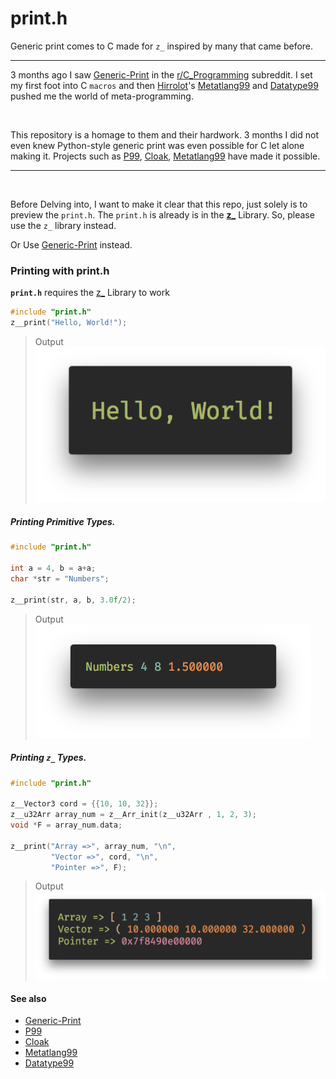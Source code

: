 # print.h

Generic print comes to C made for `z_` inspired by many that came before.

---

3 months ago I saw [Generic-Print](https://github.com/exebook/generic-print)  in the [r/C_Programming](https://www.reddit.com/r/C_Programming/) subreddit. I set my first foot into C `macros` and then [Hirrolot](https://github.com/Hirrolot)'s [Metatlang99](https://github.com/Hirrolot/metalang99) and [Datatype99](https://github.com/Hirrolot/datatype99) pushed me the world of meta-programming.

<br>

This repository is a homage to them and their hardwork.
3 months I did not even knew Python-style generic print was even possible for C let alone making it. Projects such as [P99](https://gitlab.inria.fr/gustedt/p99), [Cloak](https://github.com/pfultz2/Cloak), [Metatlang99](https://github.com/Hirrolot/metalang99) have made it possible.

---

<br>

Before Delving into, I want to make it clear that this repo, just solely is to preview the `print.h`.
The `print.h` is already is in the [**z_**](https://github.com/zakarouf/z_) Library. So, please use the `z_` library instead.

Or Use [Generic-Print](https://github.com/exebook/generic-print) instead.

### Printing with print.h

**`print.h`** requires the [z_](https://github.com/zakarouf/z_) Library to work

```c
#include "print.h"
z__print("Hello, World!");
```
> Output <br>
![hello_world](docs/imgs/output_hello_world.png)

##### Printing Primitive Types.

```c
#include "print.h"

int a = 4, b = a+a;
char *str = "Numbers";

z__print(str, a, b, 3.0f/2);
```
> Output <br>
> ![out_prim](docs/imgs/output_prim.png)

##### Printing `z_` Types.
```c
#include "print.h"

z__Vector3 cord = {{10, 10, 32}};
z__u32Arr array_num = z__Arr_init(z__u32Arr , 1, 2, 3);
void *F = array_num.data;

z__print("Array =>", array_num, "\n",
         "Vector =>", cord, "\n",
         "Pointer =>", F);
```
> Output
![generic](docs/imgs/output_genric.png)

#### See also

* [Generic-Print](https://github.com/exebook/generic-print)
* [P99](https://gitlab.inria.fr/gustedt/p99)
* [Cloak](https://github.com/pfultz2/Cloak)
* [Metatlang99](https://github.com/Hirrolot/metalang99)
* [Datatype99](https://github.com/Hirrolot/datatype99)
